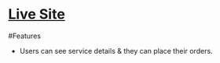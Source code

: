 <a href="https://img-hub.netlify.app/"><h1>Live Site</h2></a>

#Features 
- Users can see service details & they can place their orders.
